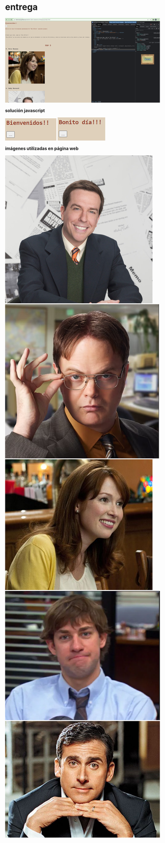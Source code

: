 # entrega
![alt text](captura11am.png "logo")

**solución javascript**

![alt text](javascript1.png "antes")
![alt text](javascript2.png "después")

**imágenes utilizadas en página web**

![alt text](andyBernard.jpg "andy")
![alt text](dwightChrute.png "dwight")
![alt text](erinHannon.jpg "erin")
![alt text](jimHalpert.png "jim")
![alt text](michaelScott.jpg "michael")
